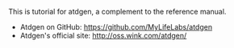 This is tutorial for atdgen, a complement to the reference manual.

* Atdgen on GitHub: https://github.com/MyLifeLabs/atdgen
* Atdgen's official site: http://oss.wink.com/atdgen/
